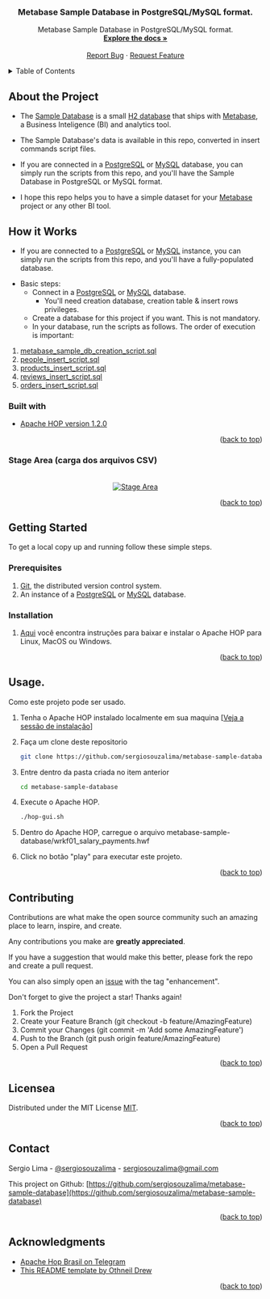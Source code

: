 <div id="top"></div>
<!--
*** Thanks for checking out this README file.
*** If you have a suggestion, please fork the repo and create a pull request
*** or open an issue with the tag "enhancement".
*** Don't forget to give the project a star!
*** Thank you!
-->

<div align="center">
<h3 align="center">Metabase Sample Database in PostgreSQL/MySQL format.</h3>
  <p align="center">
    Metabase Sample Database in PostgreSQL/MySQL format.
    <br />
    <a href="https://github.com/sergiosouzalima/metabase-sample-database">
    <strong>Explore the docs »</strong></a>
    <br />
    <br />
    <a href="https://github.com/sergiosouzalima/metabase-sample-database/issues">Report Bug</a>
    ·
    <a href="https://github.com/sergiosouzalima/metabase-sample-database/issues">Request Feature</a>
  </p>
</div>

<!-- TABLE OF CONTENTS -->
<details>
  <summary>Table of Contents</summary>
  <ol>
    <li>
      <a href="#about-the-project">About the Project</a>
      <ul>
        <li><a href="#how-it-works">How it works</a></li>
        <li><a href="#built-with">Built with</a></li>
      </ul>
    </li>
    <li>
      <a href="#getting-started">Getting Started</a>
      <ul>
        <li><a href="#prerequisites">Prerequisites</a></li>
        <li><a href="#installation">Installation</a></li>
      </ul>
    </li>
    <li><a href="#usage">Usage</a></li>
    <li><a href="#contributing">Contributing</a></li>
    <li><a href="#license">License</a></li>
    <li><a href="#contact">Contact</a></li>
    <li><a href="#acknowledgments">Acknowledgments</a></li>
  </ol>
</details>

<!-- ABOUT THE PROJECT -->

<div id="about-the-project"></div>


## About the Project

* The <a href="https://www.metabase.com/glossary/sample_database" target="_blank">Sample Database</a> is a small <a href="https://www.h2database.com/html/main.html" target="_blank">H2 database</a> that ships with <a href="https://www.metabase.com" target="_blank">Metabase</a>, a Business Inteligence (BI) and analytics tool.

* The Sample Database's data is available in this repo, converted in insert commands script files.

* If you are connected in a <a href="https://www.postgresql.org" target="_blank">PostgreSQL</a> or <a href="https://www.mysql.com" target="_blank">MySQL</a> database, you can simply run the scripts from this repo, and you'll have the Sample Database in PostgreSQL or MySQL format.

* I hope this repo helps you to have a simple dataset for your <a href="https://www.metabase.com" target="_blank">Metabase</a> project or any other BI tool.

<div id="how-it-works"></div>

## How it Works

* If you are connected to a <a href="https://www.postgresql.org" target="_blank">PostgreSQL</a> or <a href="https://www.mysql.com" target="_blank">MySQL</a> instance, you can simply run the scripts from this repo, and you'll have a fully-populated database.

- Basic steps:
  - Connect in a <a href="https://www.postgresql.org" target="_blank">PostgreSQL</a> or <a href="https://www.mysql.com" target="_blank">MySQL</a> database.
    - You'll need creation database, creation table & insert rows privileges.
  - Create a database for this project if you want. This is not mandatory.
  - In your database, run the scripts as follows. The order of execution is important:
1. <a href="https://github.com/sergiosouzalima/metabase-sample-database/blob/master/metabase_sample_db_creation_script.sql">metabase_sample_db_creation_script.sql</a>
2. <a href="https://github.com/sergiosouzalima/metabase-sample-database/blob/master/people_insert_script.sql">people_insert_script.sql</a>
3. <a href="https://github.com/sergiosouzalima/metabase-sample-database/blob/master/products_insert_script.sql">products_insert_script.sql</a>
4. <a href="https://github.com/sergiosouzalima/metabase-sample-database/blob/master/reviews_insert_script.sql">reviews_insert_script.sql</a>
5. <a href="https://github.com/sergiosouzalima/metabase-sample-database/blob/master/orders_insert_script.sql">orders_insert_script.sql</a>


<div id="built-with"></div>

### Built with
* <a href="https://hop.apache.org" target="_blank">Apache HOP version 1.2.0</a>

<p align="right">(<a href="#top">back to top</a>)</p>


<div id="stage-area"></div>

### Stage Area (carga dos arquivos CSV)

<br />
<div align="center">
  <a href="https://github.com/sergiosouzalima/metabase-sample-database/blob/master/images/wrkf01_pipe01.png">
    <img src="images/wrkf01_pipe01.png" alt="Stage Area">
  </a>
</div>

<p align="right">(<a href="#top">back to top</a>)</p>


<!-- GETTING STARTED -->
## Getting Started

To get a local copy up and running follow these simple steps.<br />

<div id="prerequisites"></div>

### Prerequisites

1. <a href="https://git-scm.com" target="_blank">Git</a>, the distributed version control system.
2. An instance of a <a href="https://www.postgresql.org" target="_blank">PostgreSQL</a> or <a href="https://www.mysql.com" target="_blank">MySQL</a> database.

<div id="installation"></div>

### Installation

1. <a href="https://hop.apache.org/manual/latest/getting-started/hop-download-install.html" target="_blank">Aqui</a>
 você encontra instruções para baixar e instalar o Apache HOP para Linux, MacOS ou Windows.

<p align="right">(<a href="#top">back to top</a>)</p>

<!-- USAGE EXAMPLES -->

<div id="usage"></div>

## Usage.

Como este projeto pode ser usado.

1. Tenha o Apache HOP instalado localmente em sua maquina [<a href="#installation">Veja a sessão de instalação</a>]

2. Faça um clone deste repositorio
   ```sh
   git clone https://github.com/sergiosouzalima/metabase-sample-database.git
   ```
3. Entre dentro da pasta criada no item anterior
   ```sh
   cd metabase-sample-database
   ```
4. Execute o Apache HOP.
   ```sh
   ./hop-gui.sh
   ```
5. Dentro do Apache HOP, carregue o arquivo metabase-sample-database/wrkf01_salary_payments.hwf

6. Click no botão "play" para executar este projeto.

<p align="right">(<a href="#top">back to top</a>)</p>

<!-- CONTRIBUTING -->

<div id="contributing"></div>

## Contributing

Contributions are what make the open source community such an amazing place to learn, inspire, and create.

Any contributions you make are **greatly appreciated**.

If you have a suggestion that would make this better, please fork the repo and create a pull request.

You can also simply open an <a href="https://github.com/sergiosouzalima/metabase-sample-database/issues">issue</a> with the tag "enhancement".

Don't forget to give the project a star! Thanks again!

1. Fork the Project
2. Create your Feature Branch (git checkout -b feature/AmazingFeature)
3. Commit your Changes (git commit -m 'Add some AmazingFeature')
4. Push to the Branch (git push origin feature/AmazingFeature)
5. Open a Pull Request

<p align="right">(<a href="#top">back to top</a>)</p>

<!-- LICENSE -->

<div id="license"></div>

## Licensea

Distributed under the MIT License <a href="https://www.google.com/search?q=MIT+license&sxsrf=ALiCzsau_v3Gey9rKHFZXjAtM7pfNTQgzg%3A1657904235316&ei=a5zRYvH-EtSf5OUPkv2byA0&ved=0ahUKEwix4JHIrvv4AhXUD7kGHZL-BtkQ4dUDCA0&uact=5&oq=MIT+license&gs_lcp=Cgdnd3Mtd2l6EAMyBAgAEEMyBQgAEMsBMgUIABDLATIICAAQyQMQywEyBQgAEMsBMgUIABDLATIFCAAQywEyBQgAEIAEMgUIABCABDIFCAAQgAQ6BwgAEEcQsAM6CggAEOQCELADGAE6DAguEMgDELADEEMYAjoPCC4Q1AIQyAMQsAMQQxgCOgQILhBDOgoILhDHARDRAxBDOgoILhDHARCvARBDOgsILhCABBDHARDRAzoLCC4QgAQQxwEQrwE6DQguEMcBENEDEAoQywFKBAhBGABKBAhGGAFQ2AZYrBZgsCZoAXABeACAAYYCiAGuCZIBBTAuNy4xmAEAoAEByAEPwAEB2gEGCAEQARgJ2gEGCAIQARgI&sclient=gws-wiz">MIT</a>.

<p align="right">(<a href="#top">back to top</a>)</p>

<!-- CONTACT -->

<div id="contact"></div>

## Contact

Sergio Lima - [@sergiosouzalima](https://twitter.com/sergiosouzalima) - sergiosouzalima@gmail.com

This project on Github: [https://github.com/sergiosouzalima/metabase-sample-database](https://github.com/sergiosouzalima/metabase-sample-database)

<p align="right">(<a href="#top">back to top</a>)</p>

<!-- ACKNOWLEDGMENTS -->

<div id="acknowledgments"></div>

## Acknowledgments

* [Apache Hop Brasil on Telegram](https://t.me/apachehop)
* [This README template by Othneil Drew](https://github.com/othneildrew/Best-README-Template)

<p align="right">(<a href="#top">back to top</a>)</p>
